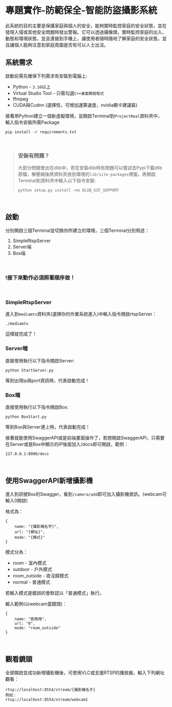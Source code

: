 # 專題實作-防範保全-智能防盜攝影系統

此系統的目的主要是保護家庭與個人的安全，能夠實時監控家庭的安全狀態，並在發現入侵或其他安全問題時發出警報。它可以透過攝像頭，實時監控家庭的出入、動態和環境狀態，並且連接到手機上，讓使用者隨時隨地了解家庭的安全狀態，並且讓個人能夠注意到家庭周圍是否有可以人士出沒。

## 系統需求
啟動前需先確保下列需求有安裝到電腦上:
* Python - `3.10`以上
* Virtual Studio Tool - 只需勾選`C++桌面開發程式`
* ffmpeg
* CUDA與Cudnn (選擇性，可增加運算速度，nvidia顯卡建議裝)

接著用Python建立一個新虛擬環境，並開啟Terminal到`ProjectReal`資料夾中，輸入指令安裝所需Package
```
pip install -r requirements.txt
```
</br>

>### 安裝有問題？
>大部分問題會出在dlib中，若在安裝dlib時有問題可以嘗試去Pypi下載dlib原檔，解壓縮後將資料夾放到環境的`lib/site-packages`裡面，再開啟Terminal到資料夾中輸入以下指令安裝:
>```
>python setup.py install —no DLIB_GIF_SUPPORT
>```
</br>

## 啟動
分別開啟三個Terminal並切換你所建立的環境，三個Terminal分別用途：
1. SimpleRtspServer
2. Server端
3. Box端

</br>

### !接下來動作必須照著順序做！

</br>

### SimpleRtspServer
進入到`mediamtx`資料夾(選擇你的作業系統進入)中輸入指令開啟rtspServer：
```
./mediamtx
```
這樣就完成了！

### Server端
直接使用執行以下指令開啟Server:
```
python StartServer.py
```
等到出現ip與port資訊時，代表啟動完成！

### Box端
直接使用執行以下指令開啟Box:
```
python BoxStart.py
```

等到Box與Server連上時，代表啟動完成！

接著就能使用SwaggerAPI或是前端畫面操作了，若想開啟SwaggerAPI，只需要在Server或是Box中顯示的IP後面加入/docs即可開啟，範例：
```
127.0.0.1:8000/docs
```

</br>

## 使用SwaggerAPI新增攝影機
進入到訊號Box的Swagger，看到`/camera/add`即可加入攝影機資訊。(webcam可輸入0開啟)

格式為：
```
{
    name: "{攝影機名字}",
    url: "{網址}",
    mode: "{模式}"
}
```

模式分為：
* room - 室內模式
* outdoor - 戶外模式
* room_outside - 夜沒歸模式
* normal - 普通模式

若輸入模式是錯誤的會默認以「普通模式」執行。

輸入範例(以webcam當鏡頭)：
```
{
    name: "廚房用",
    url: "0",
    mode: "room_outside"
}
```

</br>

## 觀看鏡頭
全部開啟並成功新增攝影機後，可使用VLC或支援RTSP的播放器，輸入下列網址觀看：
```
rtsp://localhost:8554/stream/{攝影機名子}
例如：
rtsp://localhost:8554/stream/webcam1
```

</br>
